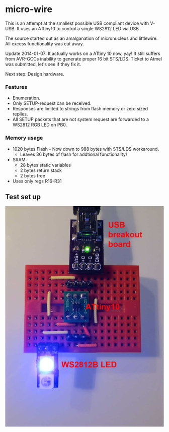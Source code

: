 micro-wire
==========

This is an attempt at the smallest possible USB compliant device with V-USB. It uses an ATtiny10 
to control a single WS2812 LED via USB. 

The source started out as an amalganation of micronucleus and littlewire. All excess functionality was cut away.

Update 2014-01-07: It actually works on a ATtiny 10 now, yay! It still suffers from AVR-GCCs inability to generate proper 16 bit STS/LDS. Ticket to Atmel was submitted, let's see if they fix it.

Next step: Design hardware.

### Features ###
 * Enumeration.
 * Only SETUP-request can be received.
 * Responses are limited to strings from flash memory or zero sized replies.
 * All SETUP packets that are not system request are forwarded to a WS2812 RGB LED on PB0.
 
### Memory usage ###
  * 1020 bytes Flash - Now down to 988 bytes with STS/LDS workaround.
    + Leaves 36 bytes of flash for addtional functionality!
  * SRAM:
    + 28 bytes static variables
    + 2 bytes return stack 
    + 2 bytes free
  * Uses only regs R16-R31
 
## Test set up ##
![Front](u-wire-test.jpg)




